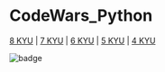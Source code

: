 # CodeWars_Python

[8 KYU](https://github.com/MolfarUA/CodeWars_Python/tree/main/8%20kyu) | [7 KYU](#7kyu) | [6 KYU](#6kyu) | [5 KYU](#5kyu) | [4 KYU](#4kyu)

![badge](https://www.codewars.com/users/MolfarUA/badges/large)
